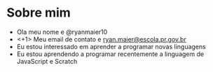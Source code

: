 # Sobre mim
- Ola meu nome e @ryanmaier10
- <+1> Meu email de contato e ryan.maier@escola.pr.gov.br
- Eu estou interessado em aprender a programar novas linguagens
- Eu estou aprendendo a programar recentemente a linguagem de JavaScript e Scratch
